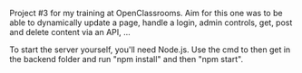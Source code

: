 Project #3 for my training at OpenClassrooms.
Aim for this one was to be able to dynamically update a page, handle a login, admin controls, get, post and delete content via an API, ...

To start the server yourself, you'll need Node.js. Use the cmd to then get in the backend folder and run "npm install" and then "npm start".
